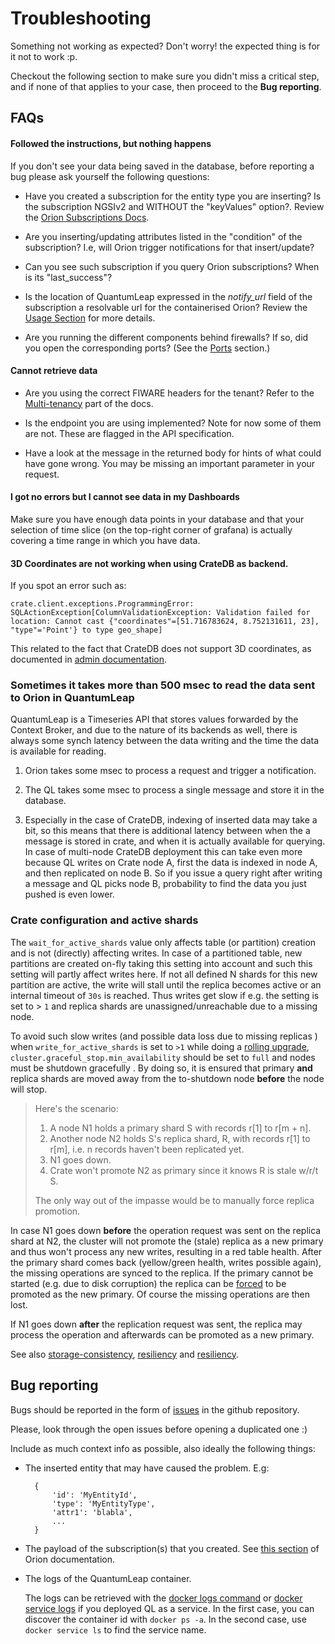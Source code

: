 # Troubleshooting

Something not working as expected? Don't worry! the expected thing is for it
not to work :p.

Checkout the following section to make sure you didn't miss a critical step,
and if none of that applies to your case, then proceed to the **Bug reporting**.

## FAQs

#### Followed the instructions, but nothing happens

If you don't see your data being saved in the database, before reporting a bug
please ask yourself the following questions:

- Have you created a subscription for the entity type you are inserting? Is
the subscription NGSIv2 and WITHOUT the "keyValues" option?. Review the [Orion Subscriptions Docs](https://fiware-orion.readthedocs.io/en/master/user/walkthrough_apiv2/index.html#subscriptions).

- Are you inserting/updating attributes listed in the "condition" of the
subscription? I.e, will Orion trigger notifications for that insert/update?

- Can you see such subscription if you query Orion subscriptions? When is its
"last_success"?

- Is the location of QuantumLeap expressed in the *notify_url* field of the
subscription a resolvable url for the containerised Orion? Review the
[Usage Section](./index.md) for more details.

- Are you running the different components behind firewalls? If so, did you
open the corresponding ports? (See the [Ports](../admin/ports.md) section.)

#### Cannot retrieve data

- Are you using the correct FIWARE headers for the tenant? Refer to the [Multi-tenancy](index.md#multi-tenancy)
part of the docs.

- Is the endpoint you are using implemented? Note for now some of them are not.
These are flagged in the API specification.

- Have a look at the message in the returned body for hints of what could have
gone wrong. You may be missing an important parameter in your request.

#### I got no errors but I cannot see data in my Dashboards

Make sure you have enough data points in your database and that your selection
of time slice (on the top-right corner of grafana) is actually covering a time
range in which you have data.

#### 3D Coordinates are not working when using CrateDB as backend.

If you spot an error such as:
```
crate.client.exceptions.ProgrammingError: SQLActionException[ColumnValidationException: Validation failed for location: Cannot cast {"coordinates"=[51.716783624, 8.752131611, 23], "type"='Point'} to type geo_shape]
```
This related to the fact that CrateDB does not support 3D coordinates,
as documented in [admin documentation](../admin/crate.md).

### Sometimes it takes more than 500 msec to read the data sent to Orion in QuantumLeap
 
QuantumLeap is a Timeseries API that stores values forwarded by the Context Broker,
and due to the nature of its backends as well, there is always some synch
latency between the data writing and the time the data is available for reading.

1. Orion takes some msec to process a request and trigger a notification.

1. The QL takes some msec to process a single message and store it in the database.

1. Especially in the case of CrateDB, indexing of inserted data may take a bit,
    so this means that there is additional latency between when the a message
    is stored in crate, and when it is actually available for querying. In case
    of multi-node CrateDB deployment this can take even more because QL writes
    on Crate node A, first the data is indexed in node A, and then replicated
    on node B. So if you issue a query right after writing a message and QL
    picks node B, probability to find the data you just pushed is even lower.


### Crate configuration and active shards

The `wait_for_active_shards` value only affects table (or partition) creation
and is not (directly) affecting writes.
In case of a partitioned table, new partitions are created on-fly taking this
setting into account and such this setting will partly affect writes here.
If not all defined N shards for this new partition are active, the write will
stall until the replica becomes active or an internal timeout of `30s` is
reached. Thus writes get slow if e.g. the setting is set to > `1` and replica
shards are unassigned/unreachable due to a missing node.

To avoid such slow writes (and possible data loss due to missing replicas )
when `write_for_active_shards` is set to `>1` while doing a
[rolling upgrade](https://crate.io/docs/crate/howtos/en/latest/admin/rolling-upgrade.html),
`cluster.graceful_stop.min_availability` should be set to `full` and nodes must
be shutdown gracefully . By doing so, it is ensured that primary **and**
replica shards are moved away from the to-shutdown node **before** the
node will stop.

> Here's the scenario:
>
>    1. A node N1 holds a primary shard S with records r[1] to r[m + n].
>    2. Another node N2 holds S's replica shard, R, with records r[1] to r[m], i.e. n records haven't been replicated yet.
>    3. N1 goes down.
>    4. Crate won't promote N2 as primary since it knows R is stale w/r/t S.
>
> The only way out of the impasse would be to manually force replica promotion.

In case N1 goes down **before**  the operation request was sent on the replica
shard at N2, the cluster will not promote the (stale) replica as a new primary
and thus won't process any new writes, resulting in a red table health. 
After the primary shard comes back (yellow/green health, writes possible again),
the missing operations are synced to the replica.
If the primary cannot be started (e.g. due to disk corruption) the replica
can be [forced](https://crate.io/docs/crate/reference/en/4.3/sql/statements/alter-table.html#alter-table-reroute-promote-replica) to be promoted as the new primary. Of course the missing operations
are then lost.

If N1 goes down **after** the replication request was sent, the replica may
process the operation and afterwards can be promoted as a new primary.
 
See also [storage-consistency](https://crate.io/docs/crate/reference/en/4.3/concepts/storage-consistency.html),
[resiliency](https://crate.io/docs/crate/reference/en/4.3/concepts/resiliency.html)
and [resiliency](https://crate.io/docs/crate/reference/en/4.3/appendices/resiliency.html).

## Bug reporting

Bugs should be reported in the form of
[issues](https://github.com/smartsdk/ngsi-timeseries-api/issues) in the github
repository.

Please, look through the open issues before opening a duplicated one :)

Include as much context info as possible, also ideally the following things:

- The inserted entity that may have caused the problem. E.g:

        {
            'id': 'MyEntityId',
            'type': 'MyEntityType',
            'attr1': 'blabla',
            ...
        }

- The payload of the subscription(s) that you created. See [this section](https://fiware-orion.readthedocs.io/en/master/user/walkthrough_apiv2/index.html#subscriptions)
of Orion documentation.

- The logs of the QuantumLeap container.

    The logs can be retrieved with the [docker logs command](https://docs.docker.com/engine/reference/commandline/logs/#options)
    or [docker service logs](https://docs.docker.com/engine/reference/commandline/service_logs/)
    if you deployed QL as a service. In the first case, you can discover the
    container id with `docker ps -a`. In the second case, use
    `docker service ls` to find the service name.
